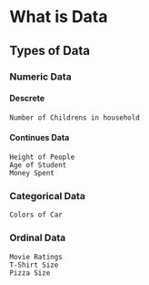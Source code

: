 # What is Data

## Types of Data

### Numeric Data 
#### Descrete 
    Number of Childrens in household
#### Continues Data 
    Height of People
    Age of Student
    Money Spent 
### Categorical Data
    Colors of Car
### Ordinal Data 
    Movie Ratings 
    T-Shirt Size
    Pizza Size